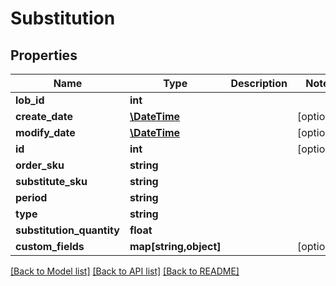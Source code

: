 # Substitution

## Properties
Name | Type | Description | Notes
------------ | ------------- | ------------- | -------------
**lob_id** | **int** |  | 
**create_date** | [**\DateTime**](\DateTime.md) |  | [optional] 
**modify_date** | [**\DateTime**](\DateTime.md) |  | [optional] 
**id** | **int** |  | [optional] 
**order_sku** | **string** |  | 
**substitute_sku** | **string** |  | 
**period** | **string** |  | 
**type** | **string** |  | 
**substitution_quantity** | **float** |  | 
**custom_fields** | **map[string,object]** |  | [optional] 

[[Back to Model list]](../README.md#documentation-for-models) [[Back to API list]](../README.md#documentation-for-api-endpoints) [[Back to README]](../README.md)



